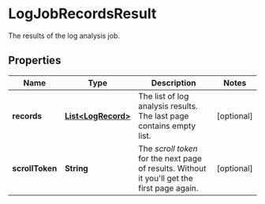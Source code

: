 

# LogJobRecordsResult

The results of the log analysis job.

## Properties

| Name | Type | Description | Notes |
|------------ | ------------- | ------------- | -------------|
|**records** | [**List&lt;LogRecord&gt;**](LogRecord.md) | The list of log analysis results.    The last page contains empty list. |  [optional] |
|**scrollToken** | **String** | The *scroll token* for the next page of results.    Without it you&#39;ll get the first page again. |  [optional] |



